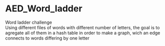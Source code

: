 # AED_Word_ladder
Word ladder challenge <br />
Using different files of words with different number of letters, the goal is to agregate all of them in a hash table in order to make a graph, wich an edge connects to words differing by one letter
